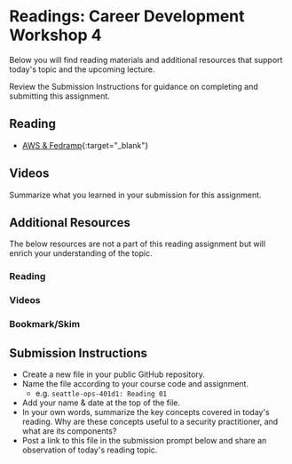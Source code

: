 # Readings: Career Development Workshop 4

Below you will find reading materials and additional resources that support today's topic and the upcoming lecture.

Review the Submission Instructions for guidance on completing and submitting this assignment.

## Reading

- [AWS & Fedramp](https://aws.amazon.com/compliance/fedramp/){:target="_blank"}

## Videos

Summarize what you learned in your submission for this assignment.

## Additional Resources

The below resources are not a part of this reading assignment but will enrich your understanding of the topic.

### Reading

### Videos

### Bookmark/Skim

## Submission Instructions

- Create a new file in your public GitHub repository.
- Name the file according to your course code and assignment.
   - e.g. `seattle-ops-401d1: Reading 01`
- Add your name & date at the top of the file.
- In your own words, summarize the key concepts covered in today's reading. Why are these concepts useful to a security practitioner, and what are its components?
- Post a link to this file in the submission prompt below and share an observation of today's reading topic.
